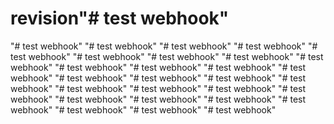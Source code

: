 # revision"# test webhook" 
"# test webhook" 
"# test webhook" 
"# test webhook" 
"# test webhook" 
"# test webhook" 
"# test webhook" 
"# test webhook" 
"# test webhook" 
"# test webhook" 
"# test webhook" 
"# test webhook" 
"# test webhook" 
"# test webhook" 
"# test webhook" 
"# test webhook" 
"# test webhook" 
"# test webhook" 
"# test webhook" 
"# test webhook" 
"# test webhook" 
"# test webhook" 
"# test webhook" 
"# test webhook" 
"# test webhook" 
"# test webhook" 
"# test webhook" 
"# test webhook" 
"# test webhook" 
